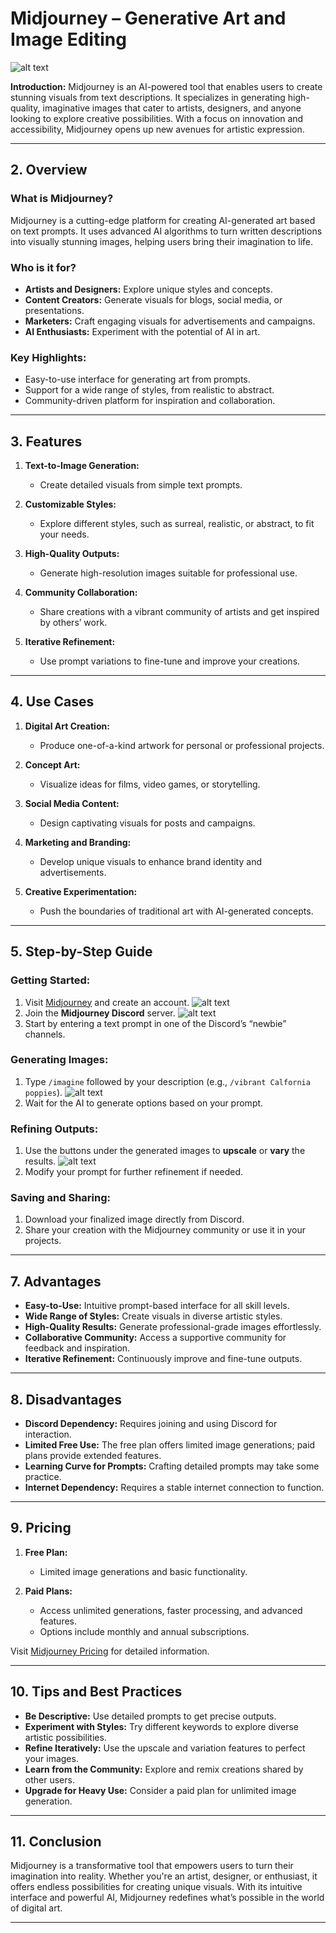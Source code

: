 # Midjourney – Generative Art and Image Editing

![alt text](https://github.com/nikbearbrown/ENGR-0201-Organizing-Academic-Success-AI-for-Personalized-Learning/blob/main/ENGR_0201/midjourney-5.png)

**Introduction:**
Midjourney is an AI-powered tool that enables users to create stunning visuals from text descriptions. It specializes in generating high-quality, imaginative images that cater to artists, designers, and anyone looking to explore creative possibilities. With a focus on innovation and accessibility, Midjourney opens up new avenues for artistic expression.

---

## 2. Overview

### **What is Midjourney?**
Midjourney is a cutting-edge platform for creating AI-generated art based on text prompts. It uses advanced AI algorithms to turn written descriptions into visually stunning images, helping users bring their imagination to life.

### **Who is it for?**
- **Artists and Designers:** Explore unique styles and concepts.
- **Content Creators:** Generate visuals for blogs, social media, or presentations.
- **Marketers:** Craft engaging visuals for advertisements and campaigns.
- **AI Enthusiasts:** Experiment with the potential of AI in art.

### **Key Highlights:**
- Easy-to-use interface for generating art from prompts.
- Support for a wide range of styles, from realistic to abstract.
- Community-driven platform for inspiration and collaboration.

---

## 3. Features

1. **Text-to-Image Generation:**  
   - Create detailed visuals from simple text prompts.

2. **Customizable Styles:**  
   - Explore different styles, such as surreal, realistic, or abstract, to fit your needs.

3. **High-Quality Outputs:**  
   - Generate high-resolution images suitable for professional use.

4. **Community Collaboration:**  
   - Share creations with a vibrant community of artists and get inspired by others’ work.

5. **Iterative Refinement:**  
   - Use prompt variations to fine-tune and improve your creations.

---

## 4. Use Cases

1. **Digital Art Creation:**  
   - Produce one-of-a-kind artwork for personal or professional projects.

2. **Concept Art:**  
   - Visualize ideas for films, video games, or storytelling.

3. **Social Media Content:**  
   - Design captivating visuals for posts and campaigns.

4. **Marketing and Branding:**  
   - Develop unique visuals to enhance brand identity and advertisements.

5. **Creative Experimentation:**  
   - Push the boundaries of traditional art with AI-generated concepts.

---

## 5. Step-by-Step Guide

### Getting Started:
1. Visit [Midjourney](https://www.midjourney.com) and create an account.
    ![alt text](midjourney.png)
2. Join the **Midjourney Discord** server.
   ![alt text](midjourney-1.png)
3. Start by entering a text prompt in one of the Discord’s “newbie” channels.

### Generating Images:
1. Type `/imagine` followed by your description (e.g., `/vibrant Calfornia poppies`).
   ![alt text](midjourney-3.png)
2. Wait for the AI to generate options based on your prompt.

### Refining Outputs:
1. Use the buttons under the generated images to **upscale** or **vary** the results.
   ![alt text](midjourney-4.png)
2. Modify your prompt for further refinement if needed.

### Saving and Sharing:
1. Download your finalized image directly from Discord.
2. Share your creation with the Midjourney community or use it in your projects.

---

## 7. Advantages

- **Easy-to-Use:** Intuitive prompt-based interface for all skill levels.
- **Wide Range of Styles:** Create visuals in diverse artistic styles.
- **High-Quality Results:** Generate professional-grade images effortlessly.
- **Collaborative Community:** Access a supportive community for feedback and inspiration.
- **Iterative Refinement:** Continuously improve and fine-tune outputs.

---

## 8. Disadvantages

- **Discord Dependency:** Requires joining and using Discord for interaction.
- **Limited Free Use:** The free plan offers limited image generations; paid plans provide extended features.
- **Learning Curve for Prompts:** Crafting detailed prompts may take some practice.
- **Internet Dependency:** Requires a stable internet connection to function.

---

## 9. Pricing

1. **Free Plan:**  
   - Limited image generations and basic functionality.

2. **Paid Plans:**  
   - Access unlimited generations, faster processing, and advanced features.
   - Options include monthly and annual subscriptions.

Visit [Midjourney Pricing](https://www.midjourney.com) for detailed information.

---

## 10. Tips and Best Practices

- **Be Descriptive:** Use detailed prompts to get precise outputs.  
- **Experiment with Styles:** Try different keywords to explore diverse artistic possibilities.  
- **Refine Iteratively:** Use the upscale and variation features to perfect your images.  
- **Learn from the Community:** Explore and remix creations shared by other users.  
- **Upgrade for Heavy Use:** Consider a paid plan for unlimited image generation.

---

## 11. Conclusion

Midjourney is a transformative tool that empowers users to turn their imagination into reality. Whether you're an artist, designer, or enthusiast, it offers endless possibilities for creating unique visuals. With its intuitive interface and powerful AI, Midjourney redefines what’s possible in the world of digital art.

---
